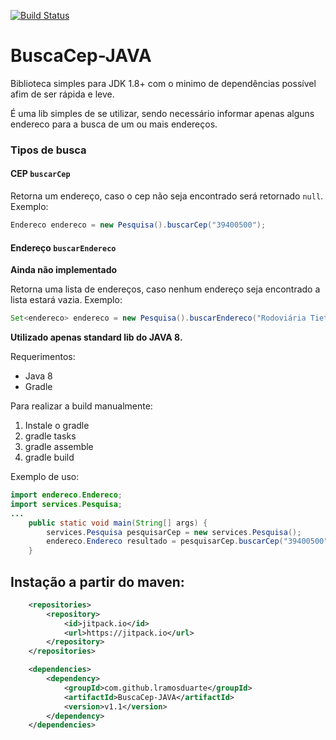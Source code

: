 [![Build Status](https://travis-ci.org/lramosduarte/BuscaCep-JAVA.svg?branch=master)](https://travis-ci.org/lramosduarte/BuscaCep-JAVA)

# BuscaCep-JAVA
Biblioteca simples para JDK 1.8+ com o minimo de dependências possível afim de ser rápida e leve.

É uma lib simples de se utilizar, sendo necessário informar apenas alguns endereco para a busca de um ou mais endereços.

### Tipos de busca

#### CEP `buscarCep`
Retorna um endereço, caso o cep não seja encontrado será retornado `null`.
Exemplo: 
```java
Endereco endereco = new Pesquisa().buscarCep("39400500");
```
#### Endereço `buscarEndereco` 
**Ainda não implementado**

Retorna uma lista de endereços, caso nenhum endereço seja encontrado a lista estará vazia.
Exemplo:
```java
Set<endereco> endereco = new Pesquisa().buscarEndereco("Rodoviária Tiete");
```

**Utilizado apenas standard lib do JAVA 8.**

Requerimentos:
- Java 8
- Gradle

Para realizar a build manualmente:

1. Instale o gradle
1. gradle tasks
1. gradle assemble
1. gradle build

Exemplo de uso:

```java
import endereco.Endereco;
import services.Pesquisa;
...
    public static void main(String[] args) {
        services.Pesquisa pesquisarCep = new services.Pesquisa();
        endereco.Endereco resultado = pesquisarCep.buscarCep("39400500");
    }
```

## Instação a partir do maven:
```xml
    <repositories>
        <repository>
            <id>jitpack.io</id>
            <url>https://jitpack.io</url>
        </repository>
    </repositories>

    <dependencies>
        <dependency>
            <groupId>com.github.lramosduarte</groupId>
            <artifactId>BuscaCep-JAVA</artifactId>
            <version>v1.1</version>
        </dependency>
    </dependencies>
```

